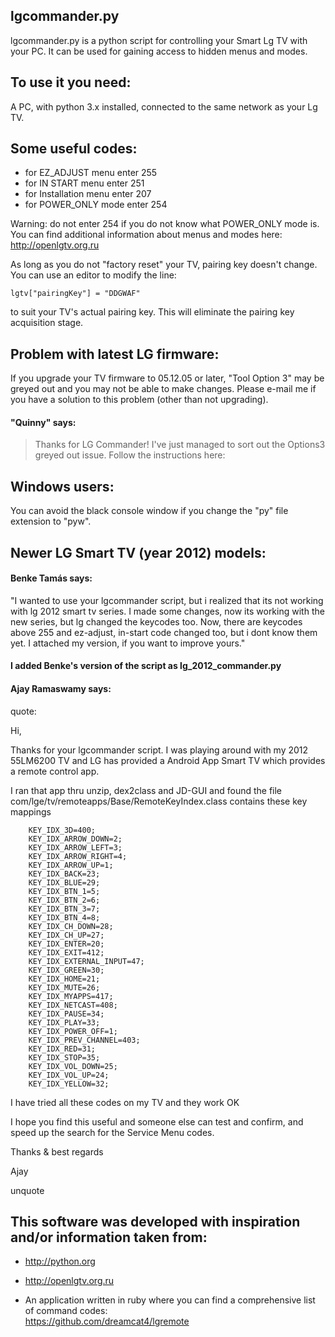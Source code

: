 ## lgcommander.py
lgcommander.py is a python script for controlling your Smart Lg TV with your PC.
It can be used for gaining access to hidden menus and modes.

## To use it you need:
A PC, with python 3.x installed, connected to the same network as your Lg TV.

## Some useful codes:

* for EZ_ADJUST menu enter 255
* for IN START menu enter 251
* for Installation menu enter 207
* for POWER_ONLY mode enter 254

Warning: do not enter 254 if you do not know what POWER_ONLY mode is. You can find additional information about menus and modes here: <http://openlgtv.org.ru>   
 
As long as you do not "factory reset" your TV, pairing key doesn't change. You can use an editor to modify the line:

    lgtv["pairingKey"] = "DDGWAF"    

to suit your TV's actual pairing key.  This will eliminate the pairing key acquisition stage.

## Problem with latest LG firmware:
If you upgrade your TV firmware to 05.12.05 or later, "Tool Option 3" may be greyed out and you may not be able to make changes.  Please e-mail me if you have a solution to this problem (other than not upgrading).
#### "Quinny" says:
>Thanks for LG Commander!
>I've just managed to sort out the Options3 greyed out issue.
>Follow the instructions here: [<link to avforums.com>](http://www.avforums.com/forums/lg-forum/1651400-official-lg-lw550t-3d-led-thread-part-9-a.html)

## Windows users:
You can avoid the black console window if you change the "py" file extension to "pyw".

## Newer LG Smart TV (year 2012) models:
#### Benke Tamás says: 
"I wanted to use your lgcommander script, but i realized that its not working with lg 2012 smart tv series. I made some changes, now its working with the new series, but lg changed the keycodes too. Now, there are keycodes above 255 and ez-adjust, in-start code changed too, but i dont know them yet. I attached my version, if you want to improve yours."

#### I added Benke's version of the script as lg_2012_commander.py 

#### Ajay Ramaswamy says:
quote:

Hi,

Thanks for your lgcommander script. I was playing around with my 2012 55LM6200
TV and LG has provided a Android App Smart TV which provides a remote control
app.

I ran that app thru unzip, dex2class and JD-GUI and found the file 
com/lge/tv/remoteapps/Base/RemoteKeyIndex.class contains these key mappings


        KEY_IDX_3D=400;
        KEY_IDX_ARROW_DOWN=2;
        KEY_IDX_ARROW_LEFT=3;
        KEY_IDX_ARROW_RIGHT=4;
        KEY_IDX_ARROW_UP=1;
        KEY_IDX_BACK=23;
        KEY_IDX_BLUE=29;
        KEY_IDX_BTN_1=5;
        KEY_IDX_BTN_2=6;
        KEY_IDX_BTN_3=7;
        KEY_IDX_BTN_4=8;
        KEY_IDX_CH_DOWN=28;
        KEY_IDX_CH_UP=27;
        KEY_IDX_ENTER=20;
        KEY_IDX_EXIT=412;
        KEY_IDX_EXTERNAL_INPUT=47;
        KEY_IDX_GREEN=30;
        KEY_IDX_HOME=21;
        KEY_IDX_MUTE=26;
        KEY_IDX_MYAPPS=417;
        KEY_IDX_NETCAST=408;
        KEY_IDX_PAUSE=34;
        KEY_IDX_PLAY=33;
        KEY_IDX_POWER_OFF=1;
        KEY_IDX_PREV_CHANNEL=403;
        KEY_IDX_RED=31;
        KEY_IDX_STOP=35;
        KEY_IDX_VOL_DOWN=25;
        KEY_IDX_VOL_UP=24;
        KEY_IDX_YELLOW=32;

I have tried all these codes on my TV and they work OK

I hope you find this useful and someone else can test and confirm, and speed up
the search for the Service Menu codes.

Thanks & best regards

Ajay

unquote

## This software was developed with inspiration and/or information taken from:

*   <http://python.org>


*   <http://openlgtv.org.ru>


*   An application written in ruby where you can find a comprehensive list of command codes:    
<https://github.com/dreamcat4/lgremote>
